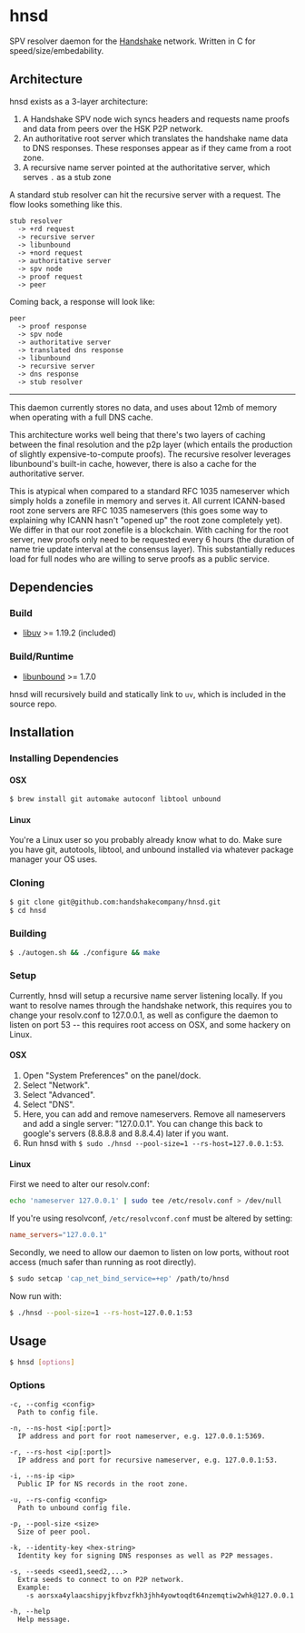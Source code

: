 # hnsd

SPV resolver daemon for the [Handshake][hsk] network. Written in C for
speed/size/embedability.

## Architecture

hnsd exists as a 3-layer architecture:

1. A Handshake SPV node wich syncs headers and requests name proofs and data
   from peers over the HSK P2P network.
2. An authoritative root server which translates the handshake name data to DNS
   responses. These responses appear as if they came from a root zone.
3. A recursive name server pointed at the authoritative server, which serves
   `.` as a stub zone

A standard stub resolver can hit the recursive server with a request. The flow
looks something like this.

```
stub resolver
  -> +rd request
  -> recursive server
  -> libunbound
  -> +nord request
  -> authoritative server
  -> spv node
  -> proof request
  -> peer
```

Coming back, a response will look like:

```
peer
  -> proof response
  -> spv node
  -> authoritative server
  -> translated dns response
  -> libunbound
  -> recursive server
  -> dns response
  -> stub resolver
```

---

This daemon currently stores no data, and uses about 12mb of memory when
operating with a full DNS cache.

This architecture works well being that there's two layers of caching between
the final resolution and the p2p layer (which entails the production of
slightly expensive-to-compute proofs). The recursive resolver leverages
libunbound's built-in cache, however, there is also a cache for the
authoritative server.

This is atypical when compared to a standard RFC 1035 nameserver which simply
holds a zonefile in memory and serves it. All current ICANN-based root zone
servers are RFC 1035 nameservers (this goes some way to explaining why ICANN
hasn't "opened up" the root zone completely yet). We differ in that our root
zonefile is a blockchain. With caching for the root server, new proofs only
need to be requested every 6 hours (the duration of name trie update interval
at the consensus layer). This substantially reduces load for full nodes who are
willing to serve proofs as a public service.

## Dependencies

### Build

- [libuv] >= 1.19.2 (included)

### Build/Runtime

- [libunbound] >= 1.7.0

hnsd will recursively build and statically link to `uv`, which is included in
the source repo.

## Installation

### Installing Dependencies

#### OSX

``` sh
$ brew install git automake autoconf libtool unbound
```

#### Linux

You're a Linux user so you probably already know what to do. Make sure you have
git, autotools, libtool, and unbound installed via whatever package manager
your OS uses.

### Cloning

``` sh
$ git clone git@github.com:handshakecompany/hnsd.git
$ cd hnsd
```

### Building

``` sh
$ ./autogen.sh && ./configure && make
```

### Setup

Currently, hnsd will setup a recursive name server listening locally. If
you want to resolve names through the handshake network, this requires you to
change your resolv.conf to 127.0.0.1, as well as configure the daemon to listen
on port 53 -- this requires root access on OSX, and some hackery on Linux.

#### OSX

1. Open "System Preferences" on the panel/dock.
2. Select "Network".
3. Select "Advanced".
4. Select "DNS".
5. Here, you can add and remove nameservers. Remove all
   nameservers and add a single server: "127.0.0.1".
   You can change this back to google's servers
   (8.8.8.8 and 8.8.4.4) later if you want.
6. Run hnsd with `$ sudo ./hnsd --pool-size=1 --rs-host=127.0.0.1:53`.

#### Linux

First we need to alter our resolv.conf:

``` sh
echo 'nameserver 127.0.0.1' | sudo tee /etc/resolv.conf > /dev/null
```

If you're using resolvconf, `/etc/resolvconf.conf` must be altered by setting:

``` conf
name_servers="127.0.0.1"
```

Secondly, we need to allow our daemon to listen on low ports, without root
access (much safer than running as root directly).

``` sh
$ sudo setcap 'cap_net_bind_service=+ep' /path/to/hnsd
```

Now run with:

``` sh
$ ./hnsd --pool-size=1 --rs-host=127.0.0.1:53
```

## Usage

``` sh
$ hnsd [options]
```

### Options

```
-c, --config <config>
  Path to config file.

-n, --ns-host <ip[:port]>
  IP address and port for root nameserver, e.g. 127.0.0.1:5369.

-r, --rs-host <ip[:port]>
  IP address and port for recursive nameserver, e.g. 127.0.0.1:53.

-i, --ns-ip <ip>
  Public IP for NS records in the root zone.

-u, --rs-config <config>
  Path to unbound config file.

-p, --pool-size <size>
  Size of peer pool.

-k, --identity-key <hex-string>
  Identity key for signing DNS responses as well as P2P messages.

-s, --seeds <seed1,seed2,...>
  Extra seeds to connect to on P2P network.
  Example:
    -s aorsxa4ylaacshipyjkfbvzfkh3jhh4yowtoqdt64nzemqtiw2whk@127.0.0.1

-h, --help
  Help message.
```

[hsk]: https://handshake.org
[libuv]: https://github.com/libuv/libuv
[libunbound]: https://github.com/NLnetLabs/unbound
